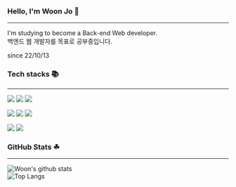 ### Hello, I'm Woon Jo 👋


---

I'm studying to become a Back-end Web developer.    
백엔드 웹 개발자를 목표로 공부중입니다.

since 22/10/13





### Tech stacks 📚
---

 <img src="https://img.shields.io/badge/Spring Boot-6DB33F?style=for-the-badge&logo=SpringBoot&logoColor=white"> <img src="https://img.shields.io/badge/MYSQL-4479A1?style=for-the-badge&logo=MYSQL&logoColor=white"> <img src="https://img.shields.io/badge/Redis-DC382D?style=for-the-badge&logo=Redis&logoColor=white">   

 <img src="https://img.shields.io/badge/Html-E34F26?style=for-the-badge&logo=html5&logoColor=white"> <img src="https://img.shields.io/badge/css-E34F26?style=for-the-badge&logo=html5&logoColor=white"> <img src="https://img.shields.io/badge/javascript-F7DF1E?style=for-the-badge&logo=javascript&logoColor=white">    

<img src="https://img.shields.io/badge/git-F05032?style=for-the-badge&logo=git&logoColor=white"> <img src="https://img.shields.io/badge/GitHub-181717?style=for-the-badge&logo=github&logoColor=white">    
   



### GitHub Stats ☘
---
![Woon's github stats](https://github-readme-stats.vercel.app/api?username=jwoon1013&show_icons=true&theme=vue)   
![Top Langs](https://github-readme-stats.vercel.app/api/top-langs/?username=jwoon1013&theme=vue)
